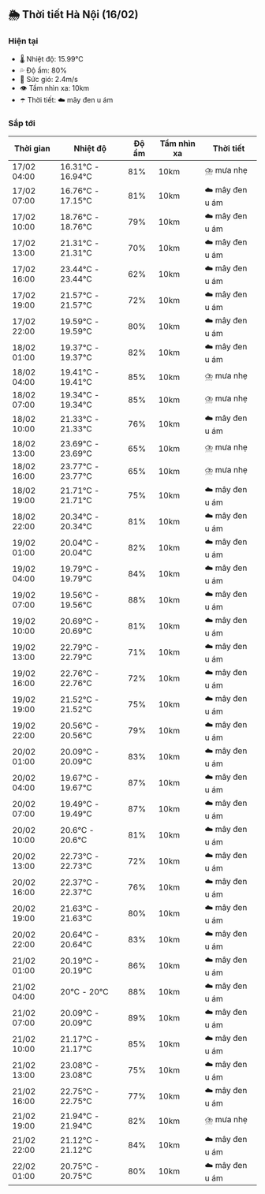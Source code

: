 ## 🌦️ Thời tiết Hà Nội (16/02)

### Hiện tại

- 🌡️ Nhiệt độ: 15.99℃
- 💦 Độ ẩm: 80%
- 💨 Sức gió: 2.4m/s
- 👁️ Tầm nhìn xa: 10km
- ☂️ Thời tiết: ☁️ mây đen u ám

### Sắp tới

| Thời gian | Nhiệt độ | Độ ẩm | Tầm nhìn xa | Thời tiết |
| --- | --- | --- | --- | --- |
| 17/02 04:00 | 16.31℃ - 16.94℃ | 81% | 10km | ⛈️ mưa nhẹ |
| 17/02 07:00 | 16.76℃ - 17.15℃ | 81% | 10km | ☁️ mây đen u ám |
| 17/02 10:00 | 18.76℃ - 18.76℃ | 79% | 10km | ☁️ mây đen u ám |
| 17/02 13:00 | 21.31℃ - 21.31℃ | 70% | 10km | ☁️ mây đen u ám |
| 17/02 16:00 | 23.44℃ - 23.44℃ | 62% | 10km | ☁️ mây đen u ám |
| 17/02 19:00 | 21.57℃ - 21.57℃ | 72% | 10km | ☁️ mây đen u ám |
| 17/02 22:00 | 19.59℃ - 19.59℃ | 80% | 10km | ☁️ mây đen u ám |
| 18/02 01:00 | 19.37℃ - 19.37℃ | 82% | 10km | ☁️ mây đen u ám |
| 18/02 04:00 | 19.41℃ - 19.41℃ | 85% | 10km | ⛈️ mưa nhẹ |
| 18/02 07:00 | 19.34℃ - 19.34℃ | 85% | 10km | ⛈️ mưa nhẹ |
| 18/02 10:00 | 21.33℃ - 21.33℃ | 76% | 10km | ☁️ mây đen u ám |
| 18/02 13:00 | 23.69℃ - 23.69℃ | 65% | 10km | ⛈️ mưa nhẹ |
| 18/02 16:00 | 23.77℃ - 23.77℃ | 65% | 10km | ⛈️ mưa nhẹ |
| 18/02 19:00 | 21.71℃ - 21.71℃ | 75% | 10km | ☁️ mây đen u ám |
| 18/02 22:00 | 20.34℃ - 20.34℃ | 81% | 10km | ☁️ mây đen u ám |
| 19/02 01:00 | 20.04℃ - 20.04℃ | 82% | 10km | ☁️ mây đen u ám |
| 19/02 04:00 | 19.79℃ - 19.79℃ | 84% | 10km | ☁️ mây đen u ám |
| 19/02 07:00 | 19.56℃ - 19.56℃ | 88% | 10km | ☁️ mây đen u ám |
| 19/02 10:00 | 20.69℃ - 20.69℃ | 81% | 10km | ☁️ mây đen u ám |
| 19/02 13:00 | 22.79℃ - 22.79℃ | 71% | 10km | ☁️ mây đen u ám |
| 19/02 16:00 | 22.76℃ - 22.76℃ | 72% | 10km | ☁️ mây đen u ám |
| 19/02 19:00 | 21.52℃ - 21.52℃ | 75% | 10km | ☁️ mây đen u ám |
| 19/02 22:00 | 20.56℃ - 20.56℃ | 79% | 10km | ☁️ mây đen u ám |
| 20/02 01:00 | 20.09℃ - 20.09℃ | 83% | 10km | ☁️ mây đen u ám |
| 20/02 04:00 | 19.67℃ - 19.67℃ | 87% | 10km | ☁️ mây đen u ám |
| 20/02 07:00 | 19.49℃ - 19.49℃ | 87% | 10km | ☁️ mây đen u ám |
| 20/02 10:00 | 20.6℃ - 20.6℃ | 81% | 10km | ☁️ mây đen u ám |
| 20/02 13:00 | 22.73℃ - 22.73℃ | 72% | 10km | ☁️ mây đen u ám |
| 20/02 16:00 | 22.37℃ - 22.37℃ | 76% | 10km | ☁️ mây đen u ám |
| 20/02 19:00 | 21.63℃ - 21.63℃ | 80% | 10km | ☁️ mây đen u ám |
| 20/02 22:00 | 20.64℃ - 20.64℃ | 83% | 10km | ☁️ mây đen u ám |
| 21/02 01:00 | 20.19℃ - 20.19℃ | 86% | 10km | ☁️ mây đen u ám |
| 21/02 04:00 | 20℃ - 20℃ | 88% | 10km | ☁️ mây đen u ám |
| 21/02 07:00 | 20.09℃ - 20.09℃ | 89% | 10km | ☁️ mây đen u ám |
| 21/02 10:00 | 21.17℃ - 21.17℃ | 85% | 10km | ☁️ mây đen u ám |
| 21/02 13:00 | 23.08℃ - 23.08℃ | 75% | 10km | ☁️ mây đen u ám |
| 21/02 16:00 | 22.75℃ - 22.75℃ | 77% | 10km | ☁️ mây đen u ám |
| 21/02 19:00 | 21.94℃ - 21.94℃ | 82% | 10km | ⛈️ mưa nhẹ |
| 21/02 22:00 | 21.12℃ - 21.12℃ | 84% | 10km | ☁️ mây đen u ám |
| 22/02 01:00 | 20.75℃ - 20.75℃ | 80% | 10km | ☁️ mây đen u ám |
